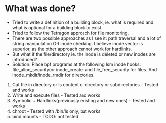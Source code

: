 # What was done?
* Tried to write a definition of a building block, ie. what is required and what is optional for a building block to exist.
* Tried to follow the Tetragon approach for file monitoring.
* There are two possible approaches as I see it: path traversal and a lot of string manipulation OR inode checking. I believe inode vector is superior, as the other approach cannot work for hardlinks. 
* But what if the file/directory ie. the inode is deleted or new inodes are introduced?
* Solution: Place bpf programs at the following lsm inode hooks: file_alloc_security(or inode_create) and file_free_security for files. And inode_mkdir/inode_rmdir for directories. 

1. Cat file in directory or ls content of directory or subdirectories - Tested and works
2. Write and execute files - Tested and works 
3. Symbolic + Hardlinks(previously existing and new ones) - Tested and works
4. chroot - Tested with /bin/ls only, but works
5. bind mounts - TODO: not tested